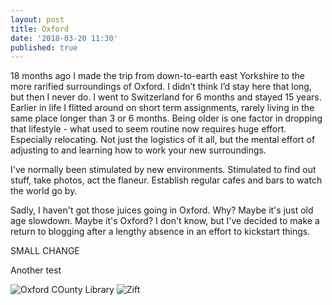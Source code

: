 ```yaml
---
layout: post
title: Oxford
date: '2018-03-20 11:30'
published: true
---
```

18 months ago I made the trip from down-to-earth east Yorkshire to the more rarified surroundings of Oxford. I didn’t think I’d stay here that long, but then I never do. I went to Switzerland for 6 months and stayed 15 years. Earlier in life I flitted around on short term assignments, rarely living in the same place longer than 3 or 6 months. Being older is one factor in dropping that lifestyle - what used to seem routine now requires huge effort. Especially relocating. Not just the logistics of it all, but the mental effort of adjusting to and learning how to work your new surroundings.

I've normally been stimulated by new environments. Stimulated to find out stuff, take photos, act the flaneur. Establish regular cafes and bars to watch the world go by.

Sadly, I haven't got those juices going in Oxford. Why? Maybe it's just old age slowdown. Maybe it's Oxford? I don't know, but I've decided to make a return to blogging after a lengthy absence in an effort to kickstart things.

SMALL CHANGE

Another test

![Oxford COunty Library](https://www.dropbox.com/s/yt1ctkr6yhrf0ko/library.jpg?dl=1)
![Zift](https://www.dropbox.com/s/ximc62bhrbxu36l/Untitled.jpg?dl=1)
